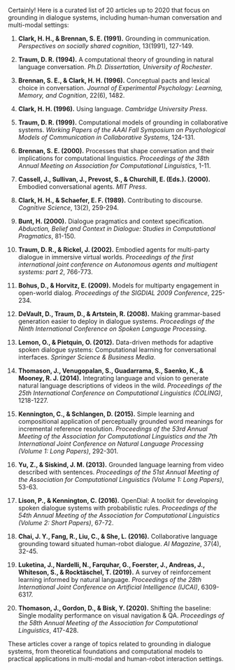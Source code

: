 Certainly! Here is a curated list of 20 articles up to 2020 that focus on grounding in dialogue systems, including human-human conversation and multi-modal settings:

1. **Clark, H. H., & Brennan, S. E. (1991).** Grounding in communication. *Perspectives on socially shared cognition*, 13(1991), 127-149.

2. **Traum, D. R. (1994).** A computational theory of grounding in natural language conversation. *Ph.D. Dissertation, University of Rochester*.

3. **Brennan, S. E., & Clark, H. H. (1996).** Conceptual pacts and lexical choice in conversation. *Journal of Experimental Psychology: Learning, Memory, and Cognition*, 22(6), 1482.

4. **Clark, H. H. (1996).** Using language. *Cambridge University Press*.

5. **Traum, D. R. (1999).** Computational models of grounding in collaborative systems. *Working Papers of the AAAI Fall Symposium on Psychological Models of Communication in Collaborative Systems*, 124-131.

6. **Brennan, S. E. (2000).** Processes that shape conversation and their implications for computational linguistics. *Proceedings of the 38th Annual Meeting on Association for Computational Linguistics*, 1-11.

7. **Cassell, J., Sullivan, J., Prevost, S., & Churchill, E. (Eds.). (2000).** Embodied conversational agents. *MIT Press*.

8. **Clark, H. H., & Schaefer, E. F. (1989).** Contributing to discourse. *Cognitive Science*, 13(2), 259-294.

9. **Bunt, H. (2000).** Dialogue pragmatics and context specification. *Abduction, Belief and Context in Dialogue: Studies in Computational Pragmatics*, 81-150.

10. **Traum, D. R., & Rickel, J. (2002).** Embodied agents for multi-party dialogue in immersive virtual worlds. *Proceedings of the first international joint conference on Autonomous agents and multiagent systems: part 2*, 766-773.

11. **Bohus, D., & Horvitz, E. (2009).** Models for multiparty engagement in open-world dialog. *Proceedings of the SIGDIAL 2009 Conference*, 225-234.

12. **DeVault, D., Traum, D., & Artstein, R. (2008).** Making grammar-based generation easier to deploy in dialogue systems. *Proceedings of the Ninth International Conference on Spoken Language Processing*.

13. **Lemon, O., & Pietquin, O. (2012).** Data-driven methods for adaptive spoken dialogue systems: Computational learning for conversational interfaces. *Springer Science & Business Media*.

14. **Thomason, J., Venugopalan, S., Guadarrama, S., Saenko, K., & Mooney, R. J. (2014).** Integrating language and vision to generate natural language descriptions of videos in the wild. *Proceedings of the 25th International Conference on Computational Linguistics (COLING)*, 1218-1227.

15. **Kennington, C., & Schlangen, D. (2015).** Simple learning and compositional application of perceptually grounded word meanings for incremental reference resolution. *Proceedings of the 53rd Annual Meeting of the Association for Computational Linguistics and the 7th International Joint Conference on Natural Language Processing (Volume 1: Long Papers)*, 292-301.

16. **Yu, Z., & Siskind, J. M. (2013).** Grounded language learning from video described with sentences. *Proceedings of the 51st Annual Meeting of the Association for Computational Linguistics (Volume 1: Long Papers)*, 53-63.

17. **Lison, P., & Kennington, C. (2016).** OpenDial: A toolkit for developing spoken dialogue systems with probabilistic rules. *Proceedings of the 54th Annual Meeting of the Association for Computational Linguistics (Volume 2: Short Papers)*, 67-72.

18. **Chai, J. Y., Fang, R., Liu, C., & She, L. (2016).** Collaborative language grounding toward situated human-robot dialogue. *AI Magazine*, 37(4), 32-45.

19. **Luketina, J., Nardelli, N., Farquhar, G., Foerster, J., Andreas, J., Whiteson, S., & Rocktäschel, T. (2019).** A survey of reinforcement learning informed by natural language. *Proceedings of the 28th International Joint Conference on Artificial Intelligence (IJCAI)*, 6309-6317.

20. **Thomason, J., Gordon, D., & Bisk, Y. (2020).** Shifting the baseline: Single modality performance on visual navigation & QA. *Proceedings of the 58th Annual Meeting of the Association for Computational Linguistics*, 417-428.

These articles cover a range of topics related to grounding in dialogue systems, from theoretical foundations and computational models to practical applications in multi-modal and human-robot interaction settings.